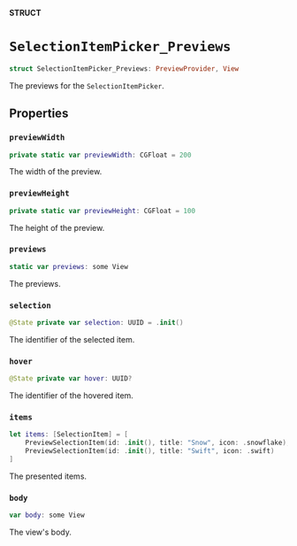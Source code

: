 **STRUCT**

# `SelectionItemPicker_Previews`

```swift
struct SelectionItemPicker_Previews: PreviewProvider, View
```

The previews for the ``SelectionItemPicker``.

## Properties
### `previewWidth`

```swift
private static var previewWidth: CGFloat = 200
```

The width of the preview.

### `previewHeight`

```swift
private static var previewHeight: CGFloat = 100
```

The height of the preview.

### `previews`

```swift
static var previews: some View
```

The previews.

### `selection`

```swift
@State private var selection: UUID = .init()
```

The identifier of the selected item.

### `hover`

```swift
@State private var hover: UUID?
```

The identifier of the hovered item.

### `items`

```swift
let items: [SelectionItem] = [
    PreviewSelectionItem(id: .init(), title: "Snow", icon: .snowflake),
    PreviewSelectionItem(id: .init(), title: "Swift", icon: .swift)
]
```

The presented items.

### `body`

```swift
var body: some View
```

The view's body.

